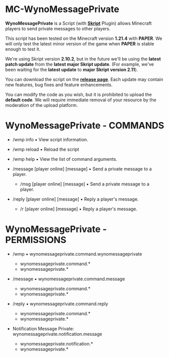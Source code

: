 # MC-WynoMessagePrivate
**WynoMessagePrivate** is a Script (with [**Skript**](https://github.com/SkriptLang/Skript) Plugin) allows Minecraft players to send private messages to other players.

This script has been tested on the Minecraft version **1.21.4** with **PAPER**. We will only test the latest minor version of the game when **PAPER** is stable enough to test it.

We're using Skript version **2.10.2**, but in the future we'll be using the **latest patch update** from the **latest major Skript update**. (For example, we've been waiting for the **latest update** to **major Skript version 2.11**).

You can download the script on the [**release page**](https://github.com/WynoriaStudios/MC-WynoMessagePrivate/releases). Each update may contain new features, bug fixes and feature enhancements.

You can modify the code as you wish, but it is prohibited to upload the **default code**. We will require immediate removal of your resource by the moderation of the upload platform.

# WynoMessagePrivate - COMMANDS
- /wmp info ▪ View script information.

- /wmp reload ▪ Reload the script

- /wmp help ▪ View the list of command arguments.

- /message [player online] [message] ▪ Send a private message to a player.

  - /msg [player online] [message] ▪ Send a private message to a player.

- /reply [player online] [message] ▪ Reply a player's message.

  - /r [player online] [message] ▪ Reply a player's message.
 
# WynoMessagePrivate - PERMISSIONS
- /wmp ▪ wynomessageprivate.command.wynomessageprivate
  - wynomessageprivate.command.*
  - wynomessageprivate.*

- /message ▪ wynomessageprivate.command.message
  - wynomessageprivate.command.*
  - wynomessageprivate.* 

- /reply ▪ wynomessageprivate.command.reply
  - wynomessageprivate.command.*
  - wynomessageprivate.*
 
- Notification Message Private: wynomessageprivate.notification.message
  - wynomessageprivate.notification.*
  - wynomessageprivate.*
